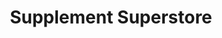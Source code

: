---
title: "Supplement Superstore"
url: /washington/supplement-superstore/
shop: nutrition supplements
---